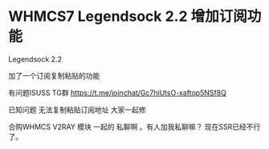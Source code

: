 # WHMCS7 Legendsock 2.2 增加订阅功能
Legendsock 2.2 



加了一个订阅复制粘贴的功能

有问题ISUSS TG群 https://t.me/joinchat/Gc7hiUtsO-xaftop5NSf8Q

已知问题 无法复制粘贴订阅地址 大家一起修


合购WHMCS V2RAY 模块 一起的 私聊啊 。有人加我私聊嘛？ 现在SSR已经不行了。
